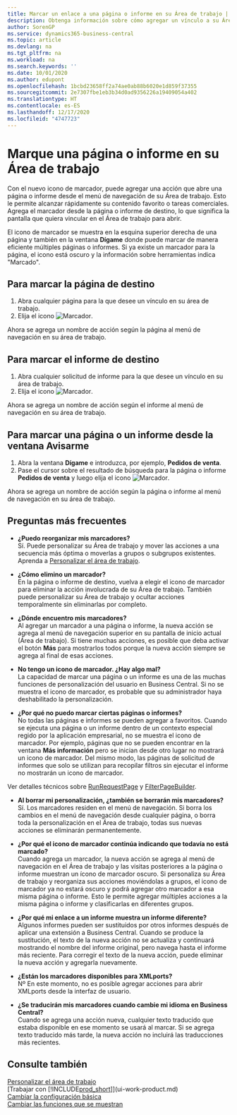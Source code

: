 ```yaml
---
title: Marcar un enlace a una página o informe en su Área de trabajo | Microsoft Docs
description: Obtenga información sobre cómo agregar un vínculo a su Área de trabajo.
author: SorenGP
ms.service: dynamics365-business-central
ms.topic: article
ms.devlang: na
ms.tgt_pltfrm: na
ms.workload: na
ms.search.keywords: ''
ms.date: 10/01/2020
ms.author: edupont
ms.openlocfilehash: 1bcbd23658ff2a74ae0ab88b6020e1d859f37355
ms.sourcegitcommit: 2e7307fbe1eb3b34d0ad9356226a19409054a402
ms.translationtype: HT
ms.contentlocale: es-ES
ms.lasthandoff: 12/17/2020
ms.locfileid: "4747723"
---
```

# <a name="bookmark-a-page-or-report-on-your-role-center"></a>Marque una página o informe en su Área de trabajo
Con el nuevo icono de marcador, puede agregar una acción que abre una página o informe desde el menú de navegación de su Área de trabajo. Esto le permite alcanzar rápidamente su contenido favorito o tareas comerciales. Agrega el marcador desde la página o informe de destino, lo que significa la pantalla que quiera vincular en el Área de trabajo para abrir.

El icono de marcador se muestra en la esquina superior derecha de una página y también en la ventana **Dígame** donde puede marcar de manera eficiente múltiples páginas o informes. Si ya existe un marcador para la página, el icono está oscuro y la información sobre herramientas indica "Marcado".

## <a name="to-bookmark-the-target-page"></a>Para marcar la página de destino
1. Abra cualquier página para la que desee un vínculo en su área de trabajo.
2. Elija el icono ![Marcador](media/ui_bookmark_icon.png "Marcador").

Ahora se agrega un nombre de acción según la página al menú de navegación en su área de trabajo.

## <a name="to-bookmark-the-target-report"></a>Para marcar el informe de destino
1. Abra cualquier solicitud de informe para la que desee un vínculo en su área de trabajo.
2. Elija el icono ![Marcador](media/ui_bookmark_icon.png "Marcador").

Ahora se agrega un nombre de acción según el informe al menú de navegación en su área de trabajo.

## <a name="to-bookmark-a-page-or-report-from-the-tell-me-window"></a>Para marcar una página o un informe desde la ventana Avisarme
1. Abra la ventana **Dígame** e introduzca, por ejemplo, **Pedidos de venta**.
2. Pase el cursor sobre el resultado de búsqueda para la página o informe **Pedidos de venta** y luego elija el icono ![Marcador](media/ui_bookmark_icon.png "Marcador").

Ahora se agrega un nombre de acción según la página o informe al menú de navegación en su área de trabajo.


## <a name="frequently-asked-questions"></a>Preguntas más frecuentes  

- **¿Puedo reorganizar mis marcadores?**  
Sí. Puede personalizar su Área de trabajo y mover las acciones a una secuencia más óptima o moverlas a grupos o subgrupos existentes.  
Aprenda a [Personalizar el área de trabajo](ui-personalization-user.md).

- **¿Cómo elimino un marcador?**  
En la página o informe de destino, vuelva a elegir el icono de marcador para eliminar la acción involucrada de su Área de trabajo. También puede personalizar su Área de trabajo y ocultar acciones temporalmente sin eliminarlas por completo.

- **¿Dónde encuentro mis marcadores?**  
Al agregar un marcador a una página o informe, la nueva acción se agrega al menú de navegación superior en su pantalla de inicio actual (Área de trabajo). Si tiene muchas acciones, es posible que deba activar el botón **Más** para mostrarlos todos porque la nueva acción siempre se agrega al final de esas acciones.
<!-- Should we add a screenshot here? -->

- **No tengo un icono de marcador. ¿Hay algo mal?**  
La capacidad de marcar una página o un informe es una de las muchas funciones de personalización del usuario en Business Central. Si no se muestra el icono de marcador, es probable que su administrador haya deshabilitado la personalización.

- **¿Por qué no puedo marcar ciertas páginas o informes?**  
No todas las páginas e informes se pueden agregar a favoritos. Cuando se ejecuta una página o un informe dentro de un contexto especial regido por la aplicación empresarial, no se muestra el icono de marcador. Por ejemplo, páginas que no se pueden encontrar en la ventana **Más información** pero se inician desde otro lugar no mostrará un icono de marcador. Del mismo modo, las páginas de solicitud de informes que solo se utilizan para recopilar filtros sin ejecutar el informe no mostrarán un icono de marcador.

Ver detalles técnicos sobre [RunRequestPage](https://docs.microsoft.com/dynamics365/business-central/dev-itpro/developer/methods-auto/report/reportinstance-runrequestpage-method) y [FilterPageBuilder](https://docs.microsoft.com/dynamics365/business-central/dev-itpro/developer/methods-auto/filterpagebuilder/filterpagebuilder-data-type).

- **Al borrar mi personalización, ¿también se borrarán mis marcadores?**  
Sí. Los marcadores residen en el menú de navegación. Si borra los cambios en el menú de navegación desde cualquier página, o borra toda la personalización en el Área de trabajo, todas sus nuevas acciones se eliminarán permanentemente.

- **¿Por qué el icono de marcador continúa indicando que todavía no está marcado?**  
Cuando agrega un marcador, la nueva acción se agrega al menú de navegación en el Área de trabajo y las visitas posteriores a la página o informe muestran un ícono de marcador oscuro. Si personaliza su Área de trabajo y reorganiza sus acciones moviéndolas a grupos, el icono de marcador ya no estará oscuro y podrá agregar otro marcador a esa misma página o informe. Esto le permite agregar múltiples acciones a la misma página o informe y clasificarlas en diferentes grupos.

- **¿Por qué mi enlace a un informe muestra un informe diferente?**  
Algunos informes pueden ser sustituidos por otros informes después de aplicar una extensión a Business Central. Cuando se produce la sustitución, el texto de la nueva acción no se actualiza y continuará mostrando el nombre del informe original, pero navega hasta el informe más reciente. Para corregir el texto de la nueva acción, puede eliminar la nueva acción y agregarla nuevamente.
<!-- For more information on report substitution, see this link UNAVAILABLE AT THIS TIME -->

- **¿Están los marcadores disponibles para XMLports?**  
Nº En este momento, no es posible agregar acciones para abrir XMLports desde la interfaz de usuario.

- **¿Se traducirán mis marcadores cuando cambie mi idioma en Business Central?**  
Cuando se agrega una acción nueva, cualquier texto traducido que estaba disponible en ese momento se usará al marcar. Si se agrega texto traducido más tarde, la nueva acción no incluirá las traducciones más recientes.


## <a name="see-also"></a>Consulte también
[Personalizar el área de trabajo](ui-personalization-user.md)  
[Trabajar con [!INCLUDE[prod_short](includes/prod_short.md)]](ui-work-product.md)  
[Cambiar la configuración básica](ui-change-basic-settings.md)  
[Cambiar las funciones que se muestran](ui-experiences.md)  
